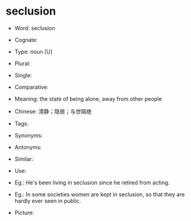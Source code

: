 # seclusion

- Word: seclusion
- Cognate: 

- Type: noun [U]
- Plural: 
- Single: 
- Comparative: 
- Meaning: the state of being alone, away from other people
- Chinese: 清静；隐居；与世隔绝
- Tags: 
- Synonyms: 
- Antonyms: 
- Similar: 
- Use: 
- Eg.: He's been living in seclusion since he retired from acting.
- Eg.: In some societies women are kept in seclusion, so that they are hardly ever seen in public.
- Picture: 

